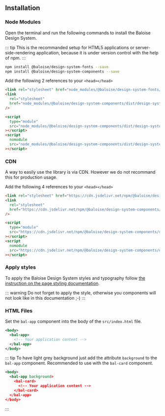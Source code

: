 ## Installation

### Node Modules

Open the terminal and run the following commands to install the Baloise Design System.

::: tip
This is the recommanded setup for HTML5 applications or server-side-rendering application, because it is under version control with the help of npm.
:::

```bash
npm install @baloise/design-system-fonts --save
npm install @baloise/design-system-components --save
```

Add the following 2 references to your `<head></head>`

```html
<link rel="stylesheet" href="node_modules/@baloise/design-system-fonts/lib/fonts.cdn.css" />
<link
  rel="stylesheet"
  href="node_modules/@baloise/design-system-components/dist/design-system-components/design-system-components.css"
/>

<script
  type="module"
  src="node_modules/@baloise/design-system-components/dist/design-system-components/design-system-components.esm.js"
></script>
<script
  nomodule
  src="node_modules/@baloise/design-system-components/dist/design-system-components/design-system-components.js"
></script>
```

### CDN

A way to easily use the library is via CDN. However we do not recommand this for production usage.

Add the following 4 references to your `<head></head>`

```html
<link rel="stylesheet" href="https://cdn.jsdelivr.net/npm/@baloise/design-system-fonts/lib/fonts.cdn.css" />
<link
  rel="stylesheet"
  href="https://cdn.jsdelivr.net/npm/@baloise/design-system-components/dist/design-system-components/design-system-components.css"
/>

<script
  type="module"
  src="https://cdn.jsdelivr.net/npm/@baloise/design-system-components/dist/design-system-components/design-system-components.esm.js"
></script>
<script
  nomodule
  src="https://cdn.jsdelivr.net/npm/@baloise/design-system-components/dist/design-system-components/design-system-components.js"
></script>
```

### Apply styles

To apply the Baloise Design System styles and typography follow [the instruction on the page styling documentation](/components/getting-started/html5/styles.html).

::: warning
Do not forget to apply the style, otherwise you components will not look like in this documentation ;-)
:::

### HTML Files

Set the `bal-app` component into the body of the `src/index.html` file.

```xml
<body>
  <bal-app>
    <!-- Your application content -->
  </bal-app>
</body>
```

::: tip
To have light grey background just add the attribute `background` to the `bal-app` component. Recommended to use with the `bal-card` component.

```xml
<body>
  <bal-app background>
    <bal-card>
      <!-- Your application content -->
    </bal-card>
  </bal-app>
</body>
```

:::

